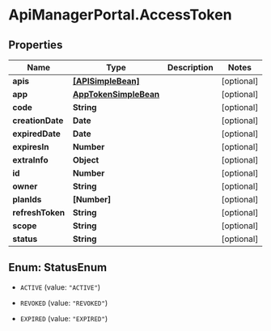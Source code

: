# ApiManagerPortal.AccessToken

## Properties
Name | Type | Description | Notes
------------ | ------------- | ------------- | -------------
**apis** | [**[APISimpleBean]**](APISimpleBean.md) |  | [optional] 
**app** | [**AppTokenSimpleBean**](AppTokenSimpleBean.md) |  | [optional] 
**code** | **String** |  | [optional] 
**creationDate** | **Date** |  | [optional] 
**expiredDate** | **Date** |  | [optional] 
**expiresIn** | **Number** |  | [optional] 
**extraInfo** | **Object** |  | [optional] 
**id** | **Number** |  | [optional] 
**owner** | **String** |  | [optional] 
**planIds** | **[Number]** |  | [optional] 
**refreshToken** | **String** |  | [optional] 
**scope** | **String** |  | [optional] 
**status** | **String** |  | [optional] 


<a name="StatusEnum"></a>
## Enum: StatusEnum


* `ACTIVE` (value: `"ACTIVE"`)

* `REVOKED` (value: `"REVOKED"`)

* `EXPIRED` (value: `"EXPIRED"`)




